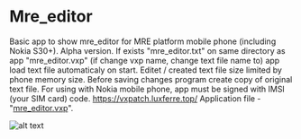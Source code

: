 # Mre_editor
Basic app to show mre_editor for MRE platform mobile phone (including Nokia S30+). Alpha version.
If exists "mre_editor.txt" on same directory as app "mre_editor.vxp" (if change vxp name, change text file name to) app load text file automaticaly on start.
Editet / created text file size limited by phone memory size. Before saving changes program create copy of original text file.
For using with Nokia mobile phone, app must be signed with IMSI (your SIM card) code.
https://vxpatch.luxferre.top/
Application file - "[mre_editor.vxp](https://github.com/RDZDX/mre_calendar/blob/main/mre_editor.vxp?raw=true)".

![alt text](https://rdzdx.github.io/mre_editor/picture.jpg)
